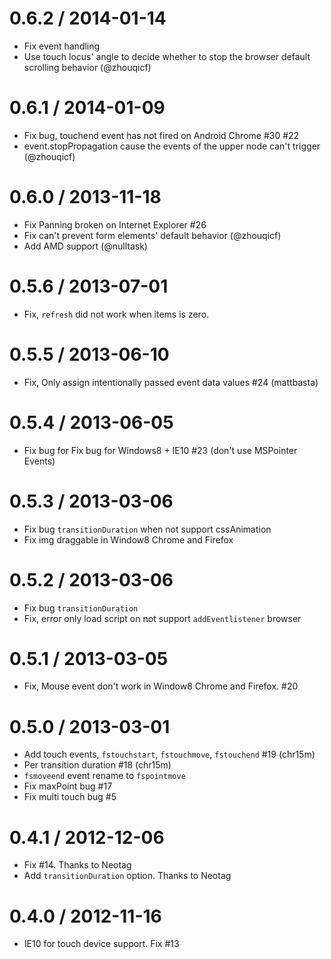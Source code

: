 0.6.2  / 2014-01-14
====================

* Fix event handling
* Use touch locus' angle to decide whether to stop the browser default scrolling behavior (@zhouqicf)

0.6.1  / 2014-01-09
====================

* Fix bug, touchend event has not fired on Android Chrome #30 #22
* event.stopPropagation cause the events of the upper node can't trigger (@zhouqicf)

0.6.0  / 2013-11-18
====================

* Fix Panning broken on Internet Explorer #26
* Fix can't prevent form elements' default behavior (@zhouqicf)
* Add AMD support (@nulltask)

0.5.6  / 2013-07-01
====================

* Fix, `refresh` did not work when items is zero.

0.5.5  / 2013-06-10
====================

* Fix, Only assign intentionally passed event data values #24 (mattbasta)

0.5.4  / 2013-06-05
====================

* Fix bug for Fix bug for Windows8 + IE10 #23 (don't use MSPointer Events)

0.5.3  / 2013-03-06
====================

* Fix bug `transitionDuration` when not support cssAnimation
* Fix img draggable in Window8 Chrome and Firefox

0.5.2  / 2013-03-06
====================

* Fix bug `transitionDuration`
* Fix, error only load script on not support `addEventlistener` browser

0.5.1  / 2013-03-05
====================

* Fix, Mouse event don't work in Window8 Chrome and Firefox. #20

0.5.0  / 2013-03-01
====================

* Add touch events, `fstouchstart`, `fstouchmove`, `fstouchend` #19 (chr15m)
* Per transition duration #18 (chr15m)
* `fsmoveend` event rename to `fspointmove`
* Fix maxPoint bug #17
* Fix multi touch bug #5

0.4.1  / 2012-12-06
====================

* Fix #14. Thanks to Neotag
* Add `transitionDuration` option. Thanks to Neotag

0.4.0  / 2012-11-16
====================

* IE10 for touch device support. Fix #13
